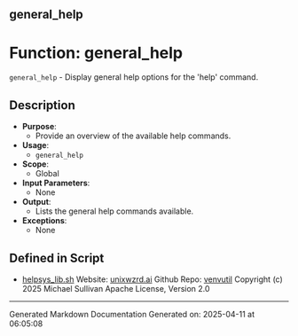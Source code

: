 ## general_help
# Function: general_help
 `general_help` - Display general help options for the 'help' command.
## Description
- **Purpose**:
  - Provide an overview of the available help commands.
- **Usage**: 
  - `general_help`
- **Scope**:
  - Global
- **Input Parameters**: 
  - None
- **Output**: 
  - Lists the general help commands available.
- **Exceptions**: 
  - None

## Defined in Script

* [helpsys_lib.sh](../helpsys_lib_sh.md)
Website: [unixwzrd.ai](https://unixwzrd.ai)
Github Repo: [venvutil](https://github.com/unixwzrd/venvutil)
Copyright (c) 2025 Michael Sullivan
Apache License, Version 2.0

---

Generated Markdown Documentation
Generated on: 2025-04-11 at 06:05:08
